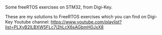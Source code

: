 Some freeRTOS exercises on STM32, from Digi-Key.

These are my solutions to FreeRTOS exercises which you can find on Digi-Key Youtube channel: https://www.youtube.com/playlist?list=PLXyB2ILBXW5FLc7j2hLcX6sAGbmH0JxX8
